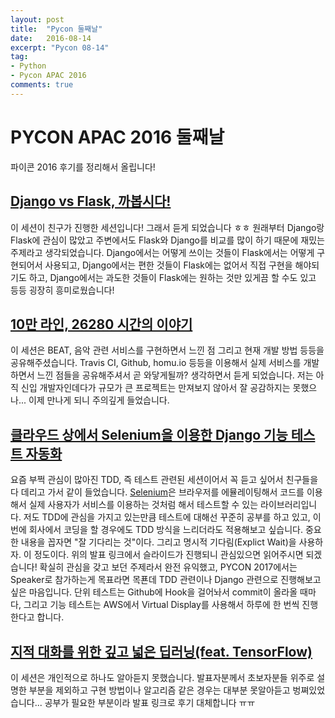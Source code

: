 ```yaml
---
layout: post
title:  "Pycon 둘째날"
date:   2016-08-14
excerpt: "Pycon 08-14"
tag:
- Python
- Pycon APAC 2016
comments: true
---
```


# PYCON APAC 2016 둘째날

파이콘 2016 후기를 정리해서 올립니다!


## [Django vs Flask, 까봅시다!](https://www.pycon.kr/2016apac/program/21)

이 세션이 친구가 진행한 세션입니다! 그래서 듣게 되었습니다 ㅎㅎ
원래부터 Django랑 Flask에 관심이 많았고 주변에서도 Flask와 Django를 비교를 많이 하기 때문에 재밌는 주제라고 생각되었습니다.
Django에서는 어떻게 쓰이는 것들이 Flask에서는 어떻게 구현되어서 사용되고,
Django에서는 편한 것들이 Flask에는 없어서 직접 구현을 해야되기도 하고,
Django에서는 과도한 것들이 Flask에는 원하는 것만 있게끔 할 수도 있고 등등
굉장히 흥미로웠습니다!


## [10만 라인, 26280 시간의 이야기](https://www.pycon.kr/2016apac/program/21)

이 세션은 BEAT, 음악 관련 서비스를 구현하면서 느낀 점 그리고 현재 개발 방법 등등을 공유해주셨습니다.
Travis CI, Github, homu.io 등등을 이용해서 실제 서비스를 개발하면서 느낀 점들을 공유해주셔서 곧 와닿게될까? 생각하면서 듣게 되었습니다.
저는 아직 신입 개발자인데다가 규모가 큰 프로젝트는 만져보지 않아서 잘 공감하지는 못했으나... 이제 만나게 되니 주의깊게 들었습니다.


## [클라우드 상에서 Selenium을 이용한 Django 기능 테스트 자동화](https://www.pycon.kr/2016apac/program/37)

요즘 부쩍 관심이 많아진 TDD, 즉 테스트 관련된 세션이어서 꼭 듣고 싶어서 친구들을 다 데리고 가서 같이 들었습니다.
[Selenium](https://github.com/SeleniumHQ/selenium)은 브라우저를 에뮬레이팅해서 코드를 이용해서 실제 사용자가 서비스를 이용하는 것처럼 해서 테스트할 수 있는 라이브러리입니다.
저도 TDD에 관심을 가지고 있는만큼 테스트에 대해선 꾸준히 공부를 하고 있고, 이번에 회사에서 코딩을 할 경우에도 TDD 방식을 느리더라도 적용해보고 싶습니다.
중요한 내용을 꼽자면 "잘 기다리는 것"이다. 그리고 명시적 기다림(Explict Wait)을 사용하자. 이 정도이다.
위의 발표 링크에서 슬라이드가 진행되니 관심있으면 읽어주시면 되겠습니다!
확실히 관심을 갖고 보던 주제라서 완전 유익했고, PYCON 2017에서는 Speaker로 참가하는게 목표라면 목푠데 TDD 관련이나 Django 관련으로 진행해보고 싶은 마음입니다.
단위 테스트는 Github에 Hook을 걸어놔서 commit이 올라올 때마다, 그리고 기능 테스트는 AWS에서 Virtual Display를 사용해서 하루에 한 번씩 진행한다고 합니다.


## [지적 대화를 위한 깊고 넓은 딥러닝(feat. TensorFlow)](https://www.pycon.kr/2016apac/program/9)

이 세션은 개인적으로 하나도 알아듣지 못했습니다.
발표자분께서 초보자분들 위주로 설명한 부분을 제외하고 구현 방법이나 알고리즘 같은 경우는 대부분 못알아듣고 벙쪄있었습니다...
공부가 필요한 부분이라 발표 링크로 후기 대체합니다 ㅠㅠ
